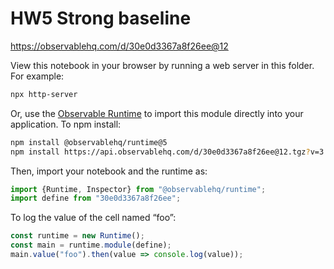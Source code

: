 # HW5 Strong baseline

https://observablehq.com/d/30e0d3367a8f26ee@12

View this notebook in your browser by running a web server in this folder. For
example:

~~~sh
npx http-server
~~~

Or, use the [Observable Runtime](https://github.com/observablehq/runtime) to
import this module directly into your application. To npm install:

~~~sh
npm install @observablehq/runtime@5
npm install https://api.observablehq.com/d/30e0d3367a8f26ee@12.tgz?v=3
~~~

Then, import your notebook and the runtime as:

~~~js
import {Runtime, Inspector} from "@observablehq/runtime";
import define from "30e0d3367a8f26ee";
~~~

To log the value of the cell named “foo”:

~~~js
const runtime = new Runtime();
const main = runtime.module(define);
main.value("foo").then(value => console.log(value));
~~~
